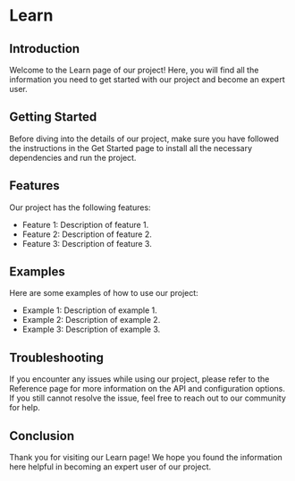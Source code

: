 # Learn

## Introduction

Welcome to the Learn page of our project! Here, you will find all the information you need to get started with our project and become an expert user.

## Getting Started

Before diving into the details of our project, make sure you have followed the instructions in the Get Started page to install all the necessary dependencies and run the project.

## Features

Our project has the following features:

- Feature 1: Description of feature 1.
- Feature 2: Description of feature 2.
- Feature 3: Description of feature 3.

## Examples

Here are some examples of how to use our project:

- Example 1: Description of example 1.
- Example 2: Description of example 2.
- Example 3: Description of example 3.

## Troubleshooting

If you encounter any issues while using our project, please refer to the Reference page for more information on the API and configuration options. If you still cannot resolve the issue, feel free to reach out to our community for help.

## Conclusion

Thank you for visiting our Learn page! We hope you found the information here helpful in becoming an expert user of our project.